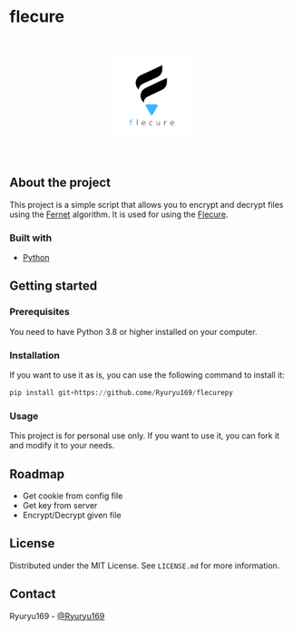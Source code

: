 # flecure
<br /> 
<p align="center">
    <img src="assets/icon.png" width="150" height="150">
</p>

<br />

## About the project

This project is a simple script that allows you to encrypt and decrypt files using the [Fernet](https://cryptography.io/en/latest/fernet.html) algorithm. It is used for using the [Flecure]().

### Built with

* [Python](https://www.python.org/)

## Getting started

### Prerequisites

You need to have Python 3.8 or higher installed on your computer.

### Installation

If you want to use it as is, you can use the following command to install it:

```Python
pip install git+https://github.come/Ryuryu169/flecurepy
```

### Usage

This project is for personal use only. If you want to use it, you can fork it and modify it to your needs.

## Roadmap

+ Get cookie from config file
+ Get key from server
+ Encrypt/Decrypt given file

## License

Distributed under the MIT License. See `LICENSE.md` for more information.

## Contact

Ryuryu169 - [@Ryuryu169](https://twitter.com/Ryuryu169)
